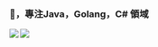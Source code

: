 ### 👋，專注Java，Golang，C# 領域
<a href="https://github.com/450255266/tech">
  <img align="left" src="https://github-readme-stats.vercel.app/api?username=450255266&show_icons=true" />
</a>
<a href="#" style="cursor: default;">
  <img align="left" src="https://github-readme-stats.vercel.app/api/top-langs/?username=450255266&hide=html,thrift" />
</a>

<!--
**450255266/450255266** is a ✨ _special_ ✨ repository because its `README.md` (this file) appears on your GitHub profile.

Here are some ideas to get you started:

- 🔭 I’m currently working on ...
- 🌱 I’m currently learning ...
- 👯 I’m looking to collaborate on ...
- 🤔 I’m looking for help with ...
- 💬 Ask me about ...
- 📫 How to reach me: ...
- 😄 Pronouns: ...
- ⚡ Fun fact: ...
-->
